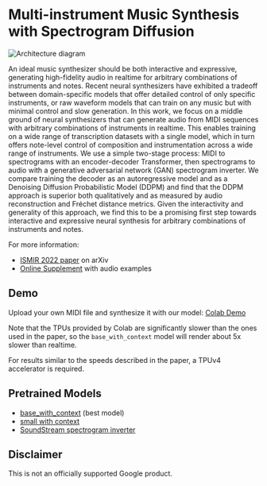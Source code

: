 # Multi-instrument Music Synthesis with Spectrogram Diffusion

<img src="https://storage.googleapis.com/music-synthesis-with-spectrogram-diffusion/architecture.png" alt="Architecture diagram">

An ideal music synthesizer should be both interactive and expressive, generating high-fidelity audio in realtime for arbitrary combinations of instruments and notes. Recent neural synthesizers have exhibited a tradeoff between domain-specific models that offer detailed control of only specific instruments, or raw waveform models that can train on any music but with minimal control and slow generation. In this work, we focus on a middle ground of neural synthesizers that can generate audio from MIDI sequences with arbitrary combinations of instruments in realtime. This enables training on a wide range of transcription datasets with a single model, which in turn offers note-level control of composition and instrumentation across a wide range of instruments.  We use a simple two-stage process: MIDI to spectrograms with an encoder-decoder Transformer, then spectrograms to audio with a generative adversarial network (GAN) spectrogram inverter. We compare training the decoder as an autoregressive model and as a Denoising Diffusion Probabilistic Model (DDPM) and find that the DDPM approach is superior both qualitatively and as measured by audio reconstruction and Fréchet distance metrics. Given the interactivity and generality of this approach, we find this to be a promising first step towards interactive and expressive neural synthesis for arbitrary combinations of instruments and notes.


For more information:

* [ISMIR 2022 paper](https://arxiv.org/abs/2206.05408) on arXiv
* [Online Supplement](https://storage.googleapis.com/music-synthesis-with-spectrogram-diffusion/index.html) with audio examples

## Demo

Upload your own MIDI file and synthesize it with our model:
[Colab Demo](https://colab.research.google.com/github/magenta/music-spectrogram-diffusion/blob/main/music_spectrogram_diffusion/colab/synthesize_midi.ipynb)

Note that the TPUs provided by Colab are significantly slower than the ones used in the paper, so the `base_with_context` model will render about 5x slower than realtime.

For results similar to the speeds described in the paper, a TPUv4 accelerator is required.

## Pretrained Models

* [base_with_context](https://storage.googleapis.com/music-synthesis-with-spectrogram-diffusion/checkpoints/base_with_context.zip) (best model)
* [small with context](https://storage.googleapis.com/music-synthesis-with-spectrogram-diffusion/checkpoints/small_with_context.zip)
* [SoundStream spectrogram inverter](https://tfhub.dev/google/soundstream/mel/decoder/music/1)

## Disclaimer

This is not an officially supported Google product.
